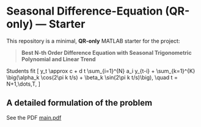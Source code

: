 # Seasonal Difference-Equation (QR-only) — Starter

This repository is a minimal, **QR-only** MATLAB starter for the project:

> **Best N-th Order Difference Equation with Seasonal Trigonometric Polynomial and Linear Trend**

Students fit
\[
y_t \approx c + d t \sum_{i=1}^{N} a_i y_{t-i} + \sum_{k=1}^{K} \big(\alpha_k \cos(2\pi k t/s) + \beta_k \sin(2\pi k t/s)\big),
\quad t = N+1,\dots,T,
\]

## A detailed formulation of the problem
See the PDF [main.pdf](problem/main.pdf)


